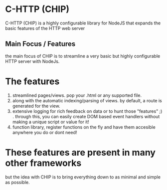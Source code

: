 # C-HTTP (CHIP) 
C-HTTP (CHIP) is a highly configurable library for NodeJS that expands the basic features of the HTTP web server
 ## Main Focus / Features
 the main focus of CHIP is to streamline a very basic but highly configurable HTTP server with NodeJs. 
 # The features
 1) streamlined pages/views. pop your .html or any supported file.
 2) along with the automatic indexing/parsing of views. by default, a route is generated for the view.
 3) extensive logging for rich feedback on data or to hunt those "features" ;) . through this, you can easily create DOM based event handlers without making a unique script or value for it!
 4) function library, register functions on the fly and have them accesible anywhere you do or dont need!
 # These features are present in many other frameworks
 but the idea with CHIP is to bring everything down to as minimal and simple as possible.
